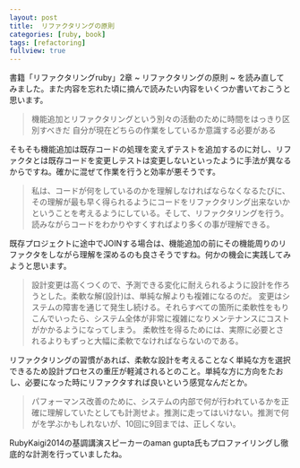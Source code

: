 ```yaml
---
layout: post
title:  リファクタリングの原則
categories: [ruby, book]
tags: [refactoring]
fullview: true
---
```


書籍「リファクタリングruby」2章 ~ リファクタリングの原則 ~ を読み直してみました。また内容を忘れた頃に摘んで読みたい内容をいくつか書いておこうと思います。

>機能追加とリファクタリングという別々の活動のために時間をはっきり区別すべきだ
>自分が現在どちらの作業をしているか意識する必要がある

そもそも機能追加は既存コードの処理を変えずテストを追加するのに対し、リファクタとは既存コードを変更しテストは変更しないといったように手法が異なるからですね。確かに混ぜて作業を行うと効率が悪そうです。

>私は、コードが何をしているのかを理解しなければならなくなるたびに、その理解が最も早く得られるようにコードをリファクタリング出来ないかということを考えるようにしている。そして、リファクタリングを行う。読みながらコードをわかりやすくすればより多くの事が理解できる。

既存プロジェクトに途中でJOINする場合は、機能追加の前にその機能周りのリファクタをしながら理解を深めるのも良さそうですね。何かの機会に実践してみようと思います。

>設計変更は高くつくので、予測できる変化に耐えられるように設計を作ろうとした。柔軟な解(設計)は、単純な解よりも複雑になるのだ。
>変更はシステムの障害を通じて発生し続ける。それらすべての箇所に柔軟性をもりこんでいったら、システム全体が非常に複雑になりメンテナンスにコストがかかるようになってしまう。
>柔軟性を得るためには、実際に必要とされるよりもずっと大幅に柔軟でなければならないのである。

リファクタリングの習慣があれば、柔軟な設計を考えることなく単純な方を選択できるため設計プロセスの重圧が軽減されるとのこと。単純な方に方向をたおし、必要になった時にリファクタすれば良いという感覚なんだとか。

>パフォーマンス改善のために、システムの内部で何が行われているかを正確に理解していたとしても計測せよ。推測に走ってはいけない。推測で何がを学ぶかもしれないが、10回に9回までは、正しくない。

RubyKaigi2014の基調講演スピーカーのaman gupta氏もプロファイリングし徹底的な計測を行っていましたね。
